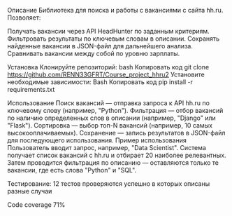 Описание
Библиотека для поиска и работы с вакансиями с сайта hh.ru. Позволяет:


Получать вакансии через API HeadHunter по заданным критериям.
Фильтровать результаты по ключевым словам в описании.
Сохранять найденные вакансии в JSON-файл для дальнейшего анализа.
Сравнивать вакансии между собой по уровню зарплаты.


Установка
Клонируйте репозиторий:
bash
Копировать код
git clone https://github.com/RENN33GFRT/Course_project_hhru2
Установите необходимые зависимости:
Bash
Копировать код
pip install -r requirements.txt


Использование
Поиск вакансий — отправка запроса к API hh.ru по ключевому слову (например, "Python").
Фильтрация — отбор вакансий по наличию определенных слов в описании (например, "Django" или "Flask").
Сортировка — выбор топ-N вакансий (например, 10 самых высокооплачиваемых).
Сохранение — запись результатов в JSON-файл для последующего использования.
Пример использования
Пользователь вводит запрос, например, "Data Scientist".
Система получает список вакансий с hh.ru и отбирает 20 наиболее релевантных.
Затем проводится фильтрация по описанию — оставляются только те вакансии, где есть слова "Python" и "SQL".

Тестирование:
12 тестов проверяются успешно в которых описаны разные случаи

Code coverage 71%
